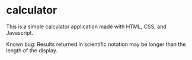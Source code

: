 # calculator

This is a simple calculator application made with HTML, CSS, and Javascript. 

Known bug: Results returned in scientific notation may be
longer than the length of the display.